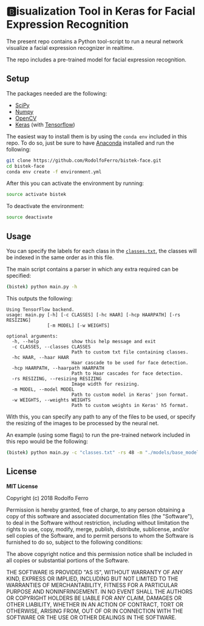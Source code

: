 # 🅱️isualization Tool in Keras for Facial Expression Recognition


The present repo contains a Python tool-script to run a neural network visualize a facial expression recognizer in realtime.

The repo includes a pre-trained model for facial expression recognition.

## Setup

The packages needed are the following:

- [SciPy](https://www.scipy.org/)
- [Numpy](http://www.numpy.org/)
- [OpenCV](https://opencv.org/)
- [Keras](https://keras.io/) (with [Tensorflow](https://www.tensorflow.org/))

The easiest way to install them is by using the `conda env` included in this repo. To do so, just be sure to have [Anaconda](https://www.anaconda.com/download/) installed and run the following:
```bash
git clone https://github.com/RodolfoFerro/bistek-face.git
cd bistek-face
conda env create -f environment.yml
```

After this you can activate the environment by running:
```bash
source activate bistek
```

To deactivate the environment:
```bash
source deactivate
```


## Usage

You can specify the labels for each class in the [`classes.txt`](https://github.com/RodolfoFerro/bistek-face/blob/master/classes.txt), the classes will be indexed in the same order as in this file.

The main script contains a parser in which any extra required can be specified:
```bash
(bistek) python main.py -h
```

This outputs the following:
```
Using TensorFlow backend.
usage: main.py [-h] [-c CLASSES] [-hc HAAR] [-hcp HAARPATH] [-rs RESIZING]
               [-m MODEL] [-w WEIGHTS]

optional arguments:
  -h, --help            show this help message and exit
  -c CLASSES, --classes CLASSES
                        Path to custom txt file containing classes.
  -hc HAAR, --haar HAAR
                        Haar cascade to be used for face detection.
  -hcp HAARPATH, --haarpath HAARPATH
                        Path to Haar cascades for face detection.
  -rs RESIZING, --resizing RESIZING
                        Image width for resizing.
  -m MODEL, --model MODEL
                        Path to custom model in Keras' json format.
  -w WEIGHTS, --weights WEIGHTS
                        Path to custom weights in Keras' h5 format.
```

With this, you can specify any path to any of the files to be used, or specify the resizing of the images to be processed by the neural net.

An example (using some flags) to run the pre-trained network included in this repo would be the following:
```bash
(bistek) python main.py -c "classes.txt" -rs 48 -m "./models/base_model.json" -w "./models/base_model.h5"
```


## License

**MIT License**

Copyright (c) 2018 Rodolfo Ferro

Permission is hereby granted, free of charge, to any person obtaining a copy
of this software and associated documentation files (the "Software"), to deal
in the Software without restriction, including without limitation the rights
to use, copy, modify, merge, publish, distribute, sublicense, and/or sell
copies of the Software, and to permit persons to whom the Software is
furnished to do so, subject to the following conditions:

The above copyright notice and this permission notice shall be included in all
copies or substantial portions of the Software.

THE SOFTWARE IS PROVIDED "AS IS", WITHOUT WARRANTY OF ANY KIND, EXPRESS OR
IMPLIED, INCLUDING BUT NOT LIMITED TO THE WARRANTIES OF MERCHANTABILITY,
FITNESS FOR A PARTICULAR PURPOSE AND NONINFRINGEMENT. IN NO EVENT SHALL THE
AUTHORS OR COPYRIGHT HOLDERS BE LIABLE FOR ANY CLAIM, DAMAGES OR OTHER
LIABILITY, WHETHER IN AN ACTION OF CONTRACT, TORT OR OTHERWISE, ARISING FROM,
OUT OF OR IN CONNECTION WITH THE SOFTWARE OR THE USE OR OTHER DEALINGS IN THE
SOFTWARE.
